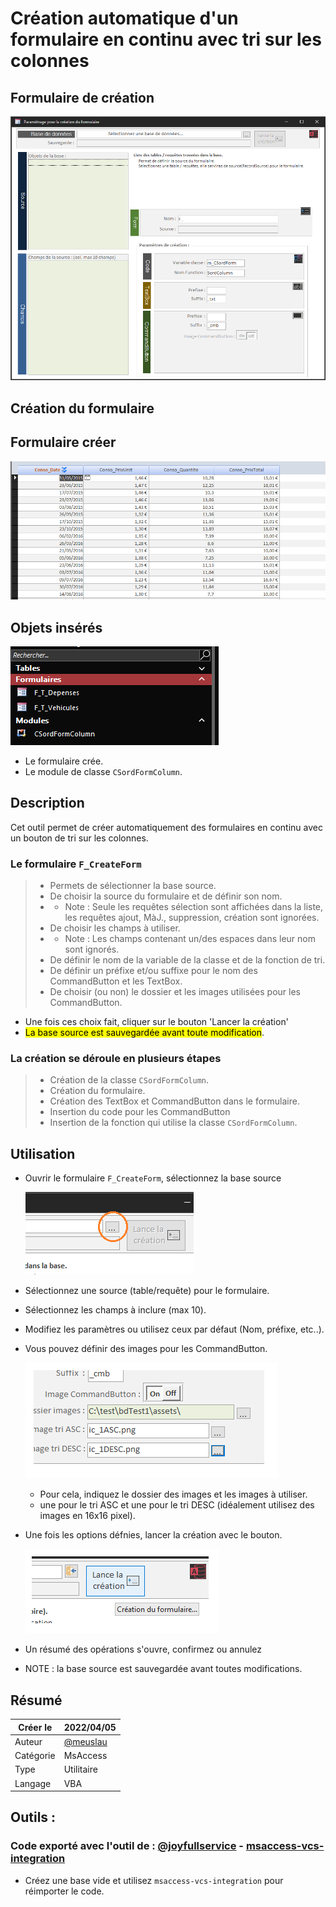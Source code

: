 # Création automatique d'un formulaire en continu avec tri sur les colonnes

## Formulaire de création

![Formulaire de démarrage](Doc/Frm_img.gif)

## Création du formulaire

## Formulaire créer

![Image tri ASC](Doc/ColTri_Img.gif)

## Objets insérés

![Objets insérés](Doc/Lst_Obj1.png)
- Le formulaire crée.
- Le module de classe `CSordFormColumn`.

## Description

Cet outil permet de créer automatiquement des formulaires en continu avec un bouton de tri sur les colonnes.

### Le formulaire `F_CreateForm`

> - Permets de sélectionner la base source.
> - De choisir la source du formulaire et de définir son nom.
> - - Note : Seule les requêtes sélection sont affichées dans la liste, les requêtes ajout, MàJ., suppression, création sont ignorées.
> - De choisir les champs à utiliser.
> - - Note : Les champs contenant un/des espaces dans leur nom sont ignorés.
> - De définir le nom de la variable de la classe et de la fonction de tri.
> - De définir un préfixe et/ou suffixe pour le nom des CommandButton et les TextBox.
> - De choisir (ou non) le dossier et les images utilisées pour les CommandButton.

- Une fois ces choix fait, cliquer sur le bouton 'Lancer la création'
- <mark>La base source est sauvegardée avant toute modification</mark>.

### La création se déroule en plusieurs étapes

> - Création de la classe `CSordFormColumn`.
> - Création du formulaire.
> - Création des TextBox et CommandButton dans le formulaire.
> - Insertion du code pour les CommandButton
> - Insertion de la fonction qui utilise la classe `CSordFormColumn`.

## Utilisation

- Ouvrir le formulaire `F_CreateForm`, sélectionnez la base source
  
    ![Sélection Bd](Doc/Utile-01.png)

- Sélectionnez une source (table/requête) pour le formulaire.
- Sélectionnez les champs à inclure (max 10).
- Modifiez les paramètres ou utilisez ceux par défaut (Nom, préfixe, etc..).
- Vous pouvez définir des images pour les CommandButton.

    ![Image CommandButton](Doc/Utile-02.png)

  - Pour cela, indiquez le dossier des images et les images à utiliser.
  - une pour le tri ASC et une pour le tri DESC (idéalement utilisez des images en 16x16 pixel).
- Une fois les options défnies, lancer la création avec le bouton.

    ![Lance création](Doc/Utile-03.png)
- Un résumé des opérations s'ouvre, confirmez ou annulez
- NOTE : la base source est sauvegardée avant toutes modifications.

## Résumé

|   Créer le|   2022/04/05|
| - | - |
|   Auteur| [@meuslau](https://github.com/meuslaur)|
|   Catégorie|   MsAccess|
|   Type|   Utilitaire|
|   Langage|   VBA|

## Outils :

### Code exporté avec l'outil de : [@joyfullservice](https://github.com/joyfullservice) - [msaccess-vcs-integration](https://github.com/joyfullservice/msaccess-vcs-integration)

- Créez une base vide et utilisez `msaccess-vcs-integration` pour réimporter le code.
